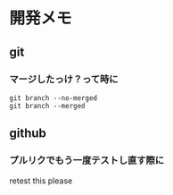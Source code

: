 # 開発メモ

## git
### マージしたっけ？って時に
`git branch --no-merged`  
`git branch --merged`


## github
### プルリクでもう一度テストし直す際に
retest this please
